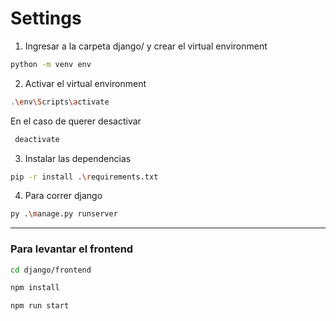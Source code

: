 # Settings 

1. Ingresar a la carpeta django/ y crear el virtual environment

```sh
python -m venv env
```
2. Activar el virtual environment 
```sh
.\env\Scripts\activate
```
En el caso de querer desactivar
```sh
 deactivate
```
3. Instalar las dependencias
```sh
pip -r install .\requirements.txt 
```
4. Para correr django
```sh
py .\manage.py runserver       
```


---
### Para levantar el frontend

```sh
cd django/frontend
```
```sh
npm install
```
```sh
npm run start
```


